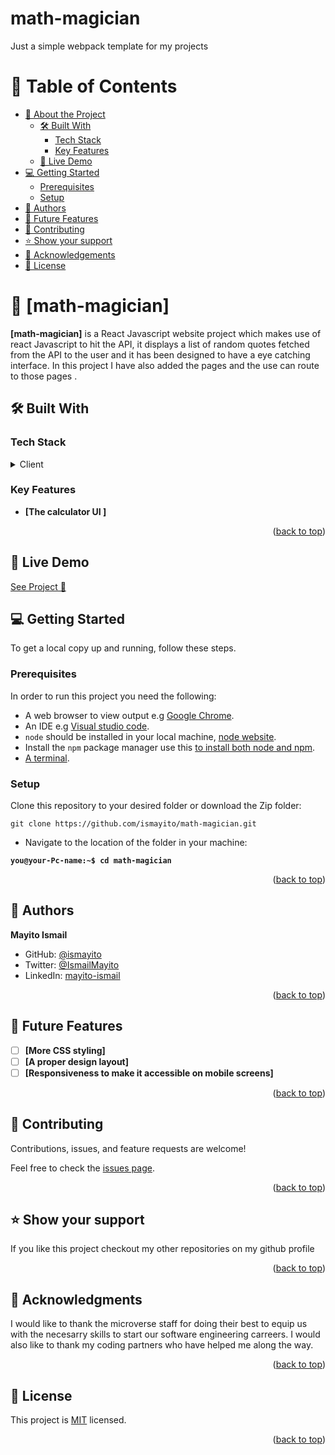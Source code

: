 # math-magician 
Just a simple webpack template for my projects

# 📗 Table of Contents

- [📖 About the Project](#about-project)
  - [🛠 Built With](#built-with)
    - [Tech Stack](#tech-stack)
    - [Key Features](#key-features)
  - [🚀 Live Demo](#live-demo)
- [💻 Getting Started](#getting-started)
  - [Prerequisites](#prerequisites)
  - [Setup](#setup)
- [👥 Authors](#authors)
- [🔭 Future Features](#future-features)
- [🤝 Contributing](#contributing)
- [⭐️ Show your support](#support)
- [🙏 Acknowledgements](#acknowledgements)
- [📝 License](#license)

# 📖 [math-magician] <a name="about-project"></a>

**[math-magician]** is a React Javascript website project which makes use of  react Javascript to hit the API, it displays a list of random quotes fetched from the API to the user and it has been designed to have a eye catching interface. In this project I have also added the pages and the use can route to those pages .

## 🛠 Built With <a name="built-with"></a>

### Tech Stack <a name="tech-stack"></a>

<details>
  <summary>Client</summary>
  <ul>
    <li>CSS</li>
    <li>HTML</li>
    <li>Javascript</li>
    <li>React Js</li>
  </ul>
</details>

### Key Features <a name="key-features"></a>

- **[The calculator UI ]**

<p align="right">(<a href="#readme-top">back to top</a>)</p>

## 🚀 Live Demo <a name="live-demo"></a>

<a href="https://math-magician-azqg.onrender.com/"> See Project 🚀</a>

## 💻 Getting Started <a name="getting-started"></a>

To get a local copy up and running, follow these steps.

### Prerequisites

In order to run this project you need the following:

- A web browser to view output e.g [Google Chrome](https://www.google.com/chrome/).
- An IDE e.g [Visual studio code](https://code.visualstudio.com/).
- `node` should be installed in your local machine, [node website](https://nodejs.org/en/download/).
- Install the `npm` package manager use this [to install both node and npm](https://docs.npmjs.com/downloading-and-installing-node-js-and-npm).
- [A terminal](https://code.visualstudio.com/docs/terminal/basics).

### Setup

Clone this repository to your desired folder or download the Zip folder:

```
git clone https://github.com/ismayito/math-magician.git
```

- Navigate to the location of the folder in your machine:

**``you@your-Pc-name:~$ cd math-magician``**
<p align="right">(<a href="#readme-top">back to top</a>)</p>

## 👥 Authors <a name="author"></a>

**Mayito Ismail**

- GitHub: [@ismayito](https://github.com/ismayito)
- Twitter: [@IsmailMayito](https://twitter.com/IsmailMayito)
- LinkedIn: [mayito-ismail](https://www.linkedin.com/in/mayito-ismail-2b0067178/)

<p align="right">(<a href="#readme-top">back to top</a>)</p>

## 🔭 Future Features <a name="future-features"></a>

- [ ] **[More CSS styling]**
- [ ] **[A proper design layout]**
- [ ] **[Responsiveness to make it accessible on mobile screens]**

<p align="right">(<a href="#readme-top">back to top</a>)</p>

## 🤝 Contributing <a name="contributing"></a>

Contributions, issues, and feature requests are welcome!

Feel free to check the [issues page](../../issues/).

<p align="right">(<a href="#readme-top">back to top</a>)</p>

## ⭐️ Show your support <a name="support"></a>

If you like this project checkout my other repositories on my github profile

<p align="right">(<a href="#readme-top">back to top</a>)</p>

## 🙏 Acknowledgments <a name="acknowledgements"></a>

I would like to thank the microverse staff for doing their best to equip us with the necesarry skills to start our software engineering carreers. I would also like to thank my coding partners who have helped me along the way.

<p align="right">(<a href="#readme-top">back to top</a>)</p>

## 📝 License <a name="license"></a>

This project is [MIT](./MIT.md) licensed.

<p align="right">(<a href="#readme-top">back to top</a>)</p>